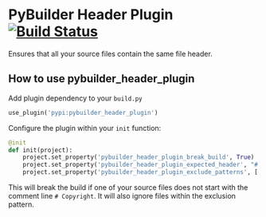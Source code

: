 PyBuilder Header Plugin [![Build Status](https://travis-ci.org/aelgru/pybuilder_header_plugin.svg?branch=master)](https://travis-ci.org/aelgru/pybuilder_header_plugin)
=======================

Ensures that all your source files contain the same file header.

How to use pybuilder_header_plugin
----------------------------------

Add plugin dependency to your `build.py`
```python
use_plugin('pypi:pybuilder_header_plugin')
```

Configure the plugin within your `init` function:
```python
@init
def init(project):
    project.set_property('pybuilder_header_plugin_break_build', True)
    project.set_property('pybuilder_header_plugin_expected_header', "# Copyright\n")
    project.set_property('pybuilder_header_plugin_exclude_patterns', ['src/main/python/thirdparty/', 'src/main/python/another_file.py'])
```

This will break the build if one of your source files does not start with the comment line `# Copyright`.
It will also ignore files within the exclusion pattern.
